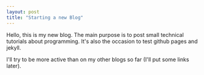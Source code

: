 ```yaml
---
layout: post
title: "Starting a new Blog"
---
```


Hello, this is my new blog. The main purpose is to post small technical
tutorials about programming. It's also the occasion to test github pages and
jekyll.

I'll try to be more active than on my other blogs so far (I'll put some links later).


